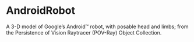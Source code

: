 # AndroidRobot

A 3-D model of Google’s Android™ robot, with posable head and limbs; from the Persistence of Vision Raytracer (POV-Ray) Object Collection.
